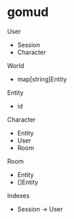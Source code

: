 # gomud

User

- Session
- Character

World

- map[string]Entity

Entity

- id

Character

- Entity
- User
- Room

Room

- Entity
- []Entity

Indexes

- Session -> User

